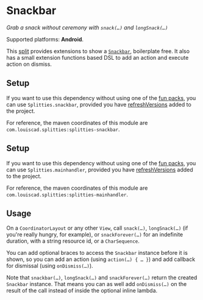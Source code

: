 # Snackbar

*Grab a snack without ceremony with `snack(…)` and `longSnack(…)`*

Supported platforms: **Android**.

This [split](../../README.md#what-is-a-split "What is a split in Splitties?")
provides extensions to show a
[`Snackbar`](https://material.io/components/android/catalog/snackbar/),
boilerplate free. It also has a small extension functions based DSL to
add an action and execute action on dismiss.

## Setup

If you want to use this dependency without using one of the [fun packs](../../README.md#download),
you can use `Splitties.snackbar`, provided you have [refreshVersions](https://github.com/jmfayard/refreshVersions) added to the project.

For reference, the maven coordinates of this module are `com.louiscad.splitties:splitties-snackbar`.
## Setup

If you want to use this dependency without using one of the [fun packs](../../README.md#download),
you can use `Splitties.mainhandler`, provided you have [refreshVersions](https://github.com/jmfayard/refreshVersions) added to the project.

For reference, the maven coordinates of this module are `com.louiscad.splitties:splitties-mainhandler`.

## Usage

On a `CoordinatorLayout` or any other `View`, call `snack(…)`, `longSnack(…)` (if you're really
hungry, for example), or `snackForever(…)` for an indefinite duration, with a string
resource id, or a `CharSequence`.

You can add optional braces to access the `Snackbar` instance before it is
shown, so you can add an action (using `action(…) { … }`) and add callback
for dismissal (using `onDismiss(…)`).

Note that `snackbar(…)`, `longSnack(…)` and `snackForever(…)` return the
created `Snackbar` instance. That means you can as well add `onDismiss(…)`
on the result of the call instead of inside the optional inline lambda.
